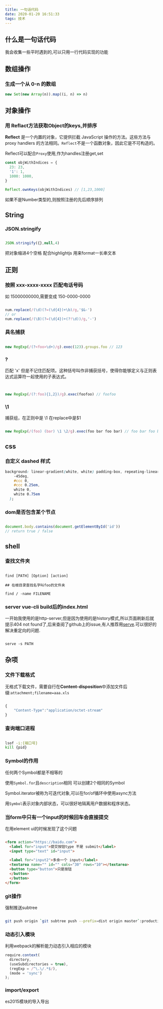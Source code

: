 ```yaml
---
title: 一句话代码
date: 2020-01-20 16:51:33
tags: 技术
---
```


## 什么是一句话代码

我会收集一些平时遇到的,可以只用一行代码实现的功能

## 数组操作

### 生成一个从 0-n 的数组

```javascript
new Set(new Array(n)).map((i, n) => n)
```

## 对象操作

### 用 Reflact方法获取Object的keys,并排序

**Reflect** 是一个内置的对象，它提供拦截 JavaScript 操作的方法。这些方法与 proxy handlers 的方法相同。`Reflect`不是一个函数对象，因此它是不可构造的。

Reflect可以配合`Proxy`使用,作为handles注册get,set

```javascript
const objWithIndices = {
  23: 23,
  '1': 1,
  1000: 1000,
}

Reflect.ownKeys(objWithIndices) // [1,23,1000]
```

如果不是Number类型的,则按照注册的先后顺序排列

## String

### JSON.stringify

``` javascript

JSON.stringify({},null,4)

```

把对象缩进4个空格 配合highlightjs 用来format一长串文本

## 正则

### 按照 xxx-xxxx-xxxx 匹配电话号码

如 15000000000,需要变成 150-0000-0000

```javascript

num.replace(/(\d)(?=(\d{4})+\b)/g,'$&-')
// or
num.replace(/(\B)(?=(\d{4})+(?!\d))/g,'-')
```

### 具名捕获

``` javascript

new RegExp(/(?<foo>\d+)/g).exec(123).groups.foo // 123

```

### ?

匹配 'x' 但是不记住匹配项。这种括号叫作非捕获括号，使得你能够定义与正则表达式运算符一起使用的子表达式。

```javascript


new RegExp(/(?:foo){1,2})/g).exec(foofoo) // foofoo

```

### \1

捕获组，在正则中是 \1 在replace中是$1

```javascript

new RegExp(/(foo) (bar) \1 \2/g).exec(foo bar foo bar) // foo bar foo bar


```

## css

### 自定义 dashed 样式

```css
background: linear-gradient(white, white) padding-box, repeating-linear-gradient(
    -45deg,
    #ccc 0,
    #ccc 0.25em,
    white 0,
    white 0.75em
  );
```

### dom是否包含某个节点

``` javascript

document.body.contains(document.getElementById('id'))
// return true / false
```

## shell

### 查找文件夹

```shell

find [PATH] [Option] [action]

## 在根目录查找名字叫foo的文件夹

find / -name FILENAME

```

### server vue-cli build后的index.html

一开始我使用的是http-server,但是因为使用的是history模式,所以页面刷新后就提示404 not found了,后来查阅了github上的issue,有人推荐用[serve](https://www.npmjs.com/package/serve).可以很好的解决重定向的问题.

``` shell

serve -s PATH

```

## 杂项

### 文件下载格式

无格式下载文件，需要自行在**Content-disposition**中添加文件后缀:`attachment;filename=aaa.xls`

```javascript

{
    "Content-Type":"application/octet-stream"
}

```

### 查询端口进程

```bash

lsof -i:{端口号}
kill {pid}

```

### Symbol的作用

任何两个Symbol都是不相等的

使用`Symbol.for`且`description`相同 可以创建2个相同的Symbol

Symbol.iterator被称为可迭代对象,可以在for/of循环中使用async方法

用`Symbol`表示对象内部状态，可以很好地隔离用户数据和程序状态。

### 当form中只有一个input的时候回车会直接提交

在用element ui的时候发现了这个问题

```html

<form action="https://baidu.com">
  <label for="input">提交按钮type 不是 submit</label>
  <input type="text" id="input">
  
  <label for="input2">多余一个 input</label>
  <textarea name="" id="" cols="30" rows="10"></textarea>
  <button type="button">只是按钮
  </button>
  </button>
</form>

```

### git操作

强制推送subtree

``` bash

git push origin `git subtree push --prefix=dist origin master`:production --force

```

### 动态引入模块

利用webpack的解析能力动态引入相应的模块

``` javascript
require.context(
  directory,
  (useSubdirectories = true),
  (regExp = /^\.\/.*$/),
  (mode = 'sync')
);
```

### import/export

es2015模块的导入导出
